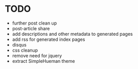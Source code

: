 # TODO
- further post clean up
- post-article share
- add descriptions and other metadata to generated pages
- add rss for generated index pages
- disqus
- css cleanup
- remove need for jquery
- extract SimpleHueman theme
